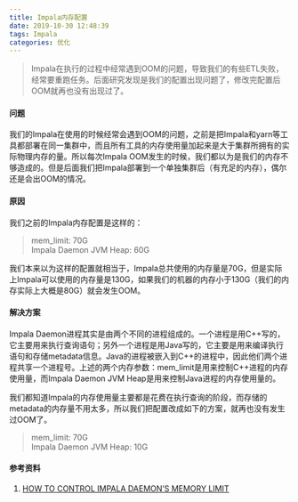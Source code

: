 ```yaml
---
title: Impala内存配置
date: 2019-10-30 12:48:39
tags: Impala
categories: 优化
---
```

> Impala在执行的过程中经常遇到OOM的问题，导致我们的有些ETL失败，经常要重跑任务。后面研究发现是我们的配置出现问题了，修改完配置后OOM就再也没有出现过了。

#### 问题
我们的Impala在使用的时候经常会遇到OOM的问题，之前是把Impala和yarn等工具都部署在同一集群中，而且所有工具的内存使用量加起来是大于集群所拥有的实际物理内存的量。所以每次Impala OOM发生的时候，我们都以为是我们的内存不够造成的。但是后面我们把Impala部署到一个单独集群后（有充足的内存），偶尔还是会出OOM的情况。

#### 原因
我们之前的Impala内存配置是这样的：
> mem_limit: 70G  
  Impala Daemon JVM Heap: 60G
  
我们本来以为这样的配置就相当于，Impala总共使用的内存量是70G，但是实际上Impala可以使用的内存量是130G，如果我们的机器的内存小于130G（我们的内存实际上大概是80G）就会发生OOM。

#### 解决方案
Impala Daemon进程其实是由两个不同的进程组成的。一个进程是用C++写的，它主要用来执行查询语句；另外一个进程是用Java写的，它主要是用来编译执行语句和存储metadata信息。Java的进程被嵌入到C++的进程中，因此他们两个进程共享一个进程号。上述的两个内存参数：mem_limit是用来控制C++进程的内存使用量，而Impala Daemon JVM Heap是用来控制Java进程的内存使用量的。

我们都知道Impala的内存使用量主要都是花费在执行查询的阶段，而存储的metadata的内存量不用太多，所以我们把配置改成如下的方案，就再也没有发生过OOM了。
> mem_limit: 70G  
  Impala Daemon JVM Heap: 10G
  
#### 参考资料
1. [HOW TO CONTROL IMPALA DAEMON’S MEMORY LIMIT](https://www.ericlin.me/2018/06/how-to-control-impala-daemons-memory-limit/)